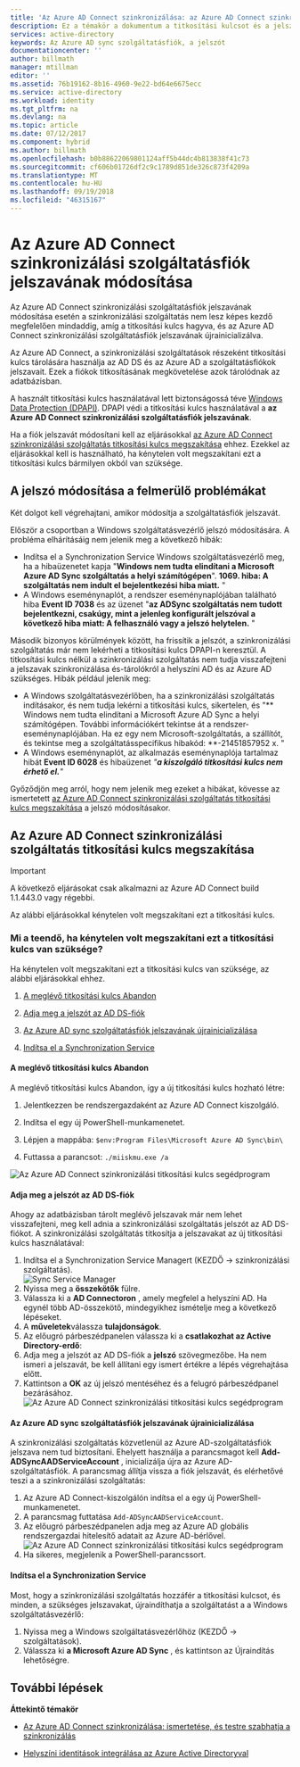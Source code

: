 ```yaml
---
title: 'Az Azure AD Connect szinkronizálása: az Azure AD Connect szinkronizálási szolgáltatás szolgáltatásfiók módosítása |} A Microsoft Docs'
description: Ez a témakör a dokumentum a titkosítási kulcsot és a jelszó módosítása után feloldandó zárolású ismerteti.
services: active-directory
keywords: Az Azure AD sync szolgáltatásfiók, a jelszót
documentationcenter: ''
author: billmath
manager: mtillman
editor: ''
ms.assetid: 76b19162-8b16-4960-9e22-bd64e6675ecc
ms.service: active-directory
ms.workload: identity
ms.tgt_pltfrm: na
ms.devlang: na
ms.topic: article
ms.date: 07/12/2017
ms.component: hybrid
ms.author: billmath
ms.openlocfilehash: b0b88622069801124aff5b44dc4b813838f41c73
ms.sourcegitcommit: cf606b01726df2c9c1789d851de326c873f4209a
ms.translationtype: MT
ms.contentlocale: hu-HU
ms.lasthandoff: 09/19/2018
ms.locfileid: "46315167"
---
```

# <a name="changing-the-azure-ad-connect-sync-service-account-password"></a>Az Azure AD Connect szinkronizálási szolgáltatásfiók jelszavának módosítása
Az Azure AD Connect szinkronizálási szolgáltatásfiók jelszavának módosítása esetén a szinkronizálási szolgáltatás nem lesz képes kezdő megfelelően mindaddig, amíg a titkosítási kulcs hagyva, és az Azure AD Connect szinkronizálási szolgáltatásfiók jelszavának újrainicializálva. 

Az Azure AD Connect, a szinkronizálási szolgáltatások részeként titkosítási kulcs tárolására használja az AD DS és az Azure AD a szolgáltatásfiókok jelszavait.  Ezek a fiókok titkosításának megkövetelése azok tárolódnak az adatbázisban. 

A használt titkosítási kulcs használatával lett biztonságossá téve [Windows Data Protection (DPAPI)](https://msdn.microsoft.com/library/ms995355.aspx). DPAPI védi a titkosítási kulcs használatával a **az Azure AD Connect szinkronizálási szolgáltatásfiók jelszavának**. 

Ha a fiók jelszavát módosítani kell az eljárásokkal [az Azure AD Connect szinkronizálási szolgáltatás titkosítási kulcs megszakítása](#abandoning-the-azure-ad-connect-sync-encryption-key) ehhez.  Ezekkel az eljárásokkal kell is használható, ha kénytelen volt megszakítani ezt a titkosítási kulcs bármilyen okból van szüksége.

## <a name="issues-that-arise-from-changing-the-password"></a>A jelszó módosítása a felmerülő problémákat
Két dolgot kell végrehajtani, amikor módosítja a szolgáltatásfiók jelszavát.

Először a csoportban a Windows szolgáltatásvezérlő jelszó módosítására.  A probléma elhárításáig nem jelenik meg a következő hibák:


- Indítsa el a Synchronization Service Windows szolgáltatásvezérlő meg, ha a hibaüzenetet kapja "**Windows nem tudta elindítani a Microsoft Azure AD Sync szolgáltatás a helyi számítógépen**". **1069. hiba: A szolgáltatás nem indult el bejelentkezési hiba miatt.** "
- A Windows eseménynaplót, a rendszer eseménynaplójában található hiba **Event ID 7038** és az üzenet "**az ADSync szolgáltatás nem tudott bejelentkezni, csakúgy, mint a jelenleg konfigurált jelszóval a következő hiba miatt: A felhasználó vagy a jelszó helytelen.** "

Második bizonyos körülmények között, ha frissítik a jelszót, a szinkronizálási szolgáltatás már nem lekérheti a titkosítási kulcs DPAPI-n keresztül. A titkosítási kulcs nélkül a szinkronizálási szolgáltatás nem tudja visszafejteni a jelszavak szinkronizálása és-tárolókról a helyszíni AD és az Azure AD szükséges.
Hibák például jelenik meg:

- A Windows szolgáltatásvezérlőben, ha a szinkronizálási szolgáltatás indításakor, és nem tudja lekérni a titkosítási kulcs, sikertelen, és "** Windows nem tudta elindítani a Microsoft Azure AD Sync a helyi számítógépen. További információkért tekintse át a rendszer-eseménynaplójában. Ha ez egy nem Microsoft-szolgáltatás, a szállítót, és tekintse meg a szolgáltatásspecifikus hibakód: **-21451857952 x. "
- A Windows eseménynaplót, az alkalmazás eseménynaplója tartalmaz hibát **Event ID 6028** és hibaüzenet *"**a kiszolgáló titkosítási kulcs nem érhető el.**"*

Győződjön meg arról, hogy nem jelenik meg ezeket a hibákat, kövesse az ismertetett [az Azure AD Connect szinkronizálási szolgáltatás titkosítási kulcs megszakítása](#abandoning-the-azure-ad-connect-sync-encryption-key) a jelszó módosításakor.
 
## <a name="abandoning-the-azure-ad-connect-sync-encryption-key"></a>Az Azure AD Connect szinkronizálási szolgáltatás titkosítási kulcs megszakítása
>[!IMPORTANT]
>A következő eljárásokat csak alkalmazni az Azure AD Connect build 1.1.443.0 vagy régebbi.

Az alábbi eljárásokkal kénytelen volt megszakítani ezt a titkosítási kulcs.

### <a name="what-to-do-if-you-need-to-abandon-the-encryption-key"></a>Mi a teendő, ha kénytelen volt megszakítani ezt a titkosítási kulcs van szüksége?

Ha kénytelen volt megszakítani ezt a titkosítási kulcs van szüksége, az alábbi eljárásokkal ehhez.

1. [A meglévő titkosítási kulcs Abandon](#abandon-the-existing-encryption-key)

2. [Adja meg a jelszót az AD DS-fiók](#provide-the-password-of-the-ad-ds-account)

3. [Az Azure AD sync szolgáltatásfiók jelszavának újrainicializálása](#reinitialize-the-password-of-the-azure-ad-sync-account)

4. [Indítsa el a Synchronization Service](#start-the-synchronization-service)

#### <a name="abandon-the-existing-encryption-key"></a>A meglévő titkosítási kulcs Abandon
A meglévő titkosítási kulcs Abandon, így a új titkosítási kulcs hozható létre:

1. Jelentkezzen be rendszergazdaként az Azure AD Connect kiszolgáló.

2. Indítsa el egy új PowerShell-munkamenetet.

3. Lépjen a mappába: `$env:Program Files\Microsoft Azure AD Sync\bin\`

4. Futtassa a parancsot: `./miiskmu.exe /a`

![Az Azure AD Connect szinkronizálási titkosítási kulcs segédprogram](./media/how-to-connect-sync-change-serviceacct-pass/key5.png)

#### <a name="provide-the-password-of-the-ad-ds-account"></a>Adja meg a jelszót az AD DS-fiók
Ahogy az adatbázisban tárolt meglévő jelszavak már nem lehet visszafejteni, meg kell adnia a szinkronizálási szolgáltatás jelszót az AD DS-fiókot. A szinkronizálási szolgáltatás titkosítja a jelszavakat az új titkosítási kulcs használatával:

1. Indítsa el a Synchronization Service Managert (KEZDŐ → szinkronizálási szolgáltatás).
</br>![Sync Service Manager](./media/how-to-connect-sync-change-serviceacct-pass/startmenu.png)  
2. Nyissa meg a **összekötők** fülre.
3. Válassza ki a **AD Connectoron** , amely megfelel a helyszíni AD. Ha egynél több AD-összekötő, mindegyikhez ismételje meg a következő lépéseket.
4. A **műveletek**válassza **tulajdonságok**.
5. Az előugró párbeszédpanelen válassza ki a **csatlakozhat az Active Directory-erdő**:
6. Adja meg a jelszót az AD DS-fiók a **jelszó** szövegmezőbe. Ha nem ismeri a jelszavát, be kell állítani egy ismert értékre a lépés végrehajtása előtt.
7. Kattintson a **OK** az új jelszó mentéséhez és a felugró párbeszédpanel bezárásához.
![Az Azure AD Connect szinkronizálási titkosítási kulcs segédprogram](./media/how-to-connect-sync-change-serviceacct-pass/key6.png)

#### <a name="reinitialize-the-password-of-the-azure-ad-sync-account"></a>Az Azure AD sync szolgáltatásfiók jelszavának újrainicializálása
A szinkronizálási szolgáltatás közvetlenül az Azure AD-szolgáltatásfiók jelszava nem tud biztosítani. Ehelyett használja a parancsmagot kell **Add-ADSyncAADServiceAccount** , inicializálja újra az Azure AD-szolgáltatásfiók. A parancsmag állítja vissza a fiók jelszavát, és elérhetővé teszi a a szinkronizálási szolgáltatás:

1. Az Azure AD Connect-kiszolgálón indítsa el a egy új PowerShell-munkamenetet.
2. A parancsmag futtatása `Add-ADSyncAADServiceAccount`.
3. Az előugró párbeszédpanelen adja meg az Azure AD globális rendszergazdai hitelesítő adatait az Azure AD-bérlővel.
![Az Azure AD Connect szinkronizálási titkosítási kulcs segédprogram](./media/how-to-connect-sync-change-serviceacct-pass/key7.png)
4. Ha sikeres, megjelenik a PowerShell-parancssort.

#### <a name="start-the-synchronization-service"></a>Indítsa el a Synchronization Service
Most, hogy a szinkronizálási szolgáltatás hozzáfér a titkosítási kulcsot, és minden, a szükséges jelszavakat, újraindíthatja a szolgáltatást a a Windows szolgáltatásvezérlő:


1. Nyissa meg a Windows szolgáltatásvezérlőhöz (KEZDŐ → szolgáltatások).
2. Válassza ki **a Microsoft Azure AD Sync** , és kattintson az Újraindítás lehetőségre.

## <a name="next-steps"></a>További lépések
**Áttekintő témakör**

* [Az Azure AD Connect szinkronizálása: ismertetése, és testre szabhatja a szinkronizálás](how-to-connect-sync-whatis.md)

* [Helyszíni identitások integrálása az Azure Active Directoryval](whatis-hybrid-identity.md)
